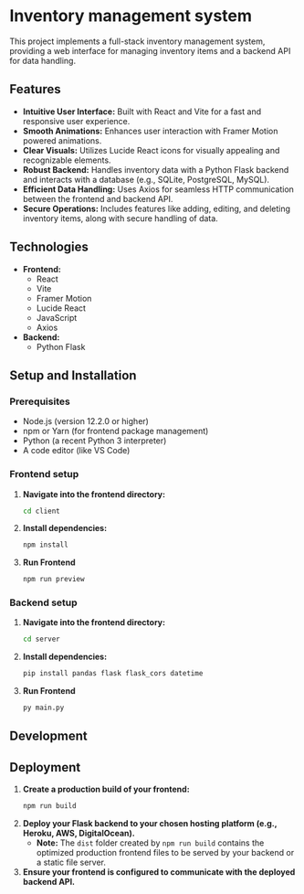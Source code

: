 # Inventory management system

This project implements a full-stack inventory management system, providing a web interface for managing inventory items and a backend API for data handling.

## Features

*   **Intuitive User Interface:** Built with React and Vite for a fast and responsive user experience.
*   **Smooth Animations:** Enhances user interaction with Framer Motion powered animations.
*   **Clear Visuals:** Utilizes Lucide React icons for visually appealing and recognizable elements.
*   **Robust Backend:** Handles inventory data with a Python Flask backend and interacts with a database (e.g., SQLite, PostgreSQL, MySQL).
*   **Efficient Data Handling:** Uses Axios for seamless HTTP communication between the frontend and backend API.
*   **Secure Operations:** Includes features like adding, editing, and deleting inventory items, along with secure handling of data.

## Technologies

*   **Frontend:**
    *   React
    *   Vite
    *   Framer Motion
    *   Lucide React
    *   JavaScript
    *   Axios
*   **Backend:**
    *   Python Flask

## Setup and Installation

### Prerequisites

*   Node.js (version 12.2.0 or higher)
*   npm or Yarn (for frontend package management)
*   Python (a recent Python 3 interpreter)
*   A code editor (like VS Code)

### Frontend setup

1.  **Navigate into the frontend directory:**
    ```bash
    cd client
    ```

2.  **Install dependencies:**
    ```bash
    npm install
    ```

3. **Run Frontend**
    ```bash
    npm run preview
    ```
### Backend setup

1.  **Navigate into the frontend directory:**
    ```bash
    cd server
    ```

2.  **Install dependencies:**
    ```bash
    pip install pandas flask flask_cors datetime
    ```

3. **Run Frontend**
    ```bash
    py main.py
    ```
## Development


## Deployment

1.  **Create a production build of your frontend:**
    ```bash
    npm run build
    ```
2.  **Deploy your Flask backend to your chosen hosting platform (e.g., Heroku, AWS, DigitalOcean).**
    *   **Note:** The `dist` folder created by `npm run build` contains the optimized production frontend files to be served by your backend or a static file server.
3.  **Ensure your frontend is configured to communicate with the deployed backend API.**
